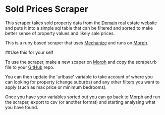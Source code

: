 Sold Prices Scraper
===================

This scraper takes sold property data from the [Domain](https://www.domain.com.au) real estate website and puts it into a simple sql table that can be filtered and sorted to make better sense of property values and likely sale prices.  

This is a ruby based scraper that uses [Mechanize](https://github.com/sparklemotion/mechanize) and runs  on [Morph](https://morph.io).

##Use this for your self

To use the scraper, make a new scaper on [Morph](https://morph.io) and copy the scraper.rb file to your [GitHub](github.com) repo. 

You can then update the 'urlbase' variable to take account of where you can looking for property (change suburbs) and any other filters you want to apply (such as max price or minimum bedrooms). 

Once you have your variables sorted out you can go back to [Morph](https://morph.io) and run the scraper, export to csv (or another format) and starting analysing what you have found. 
